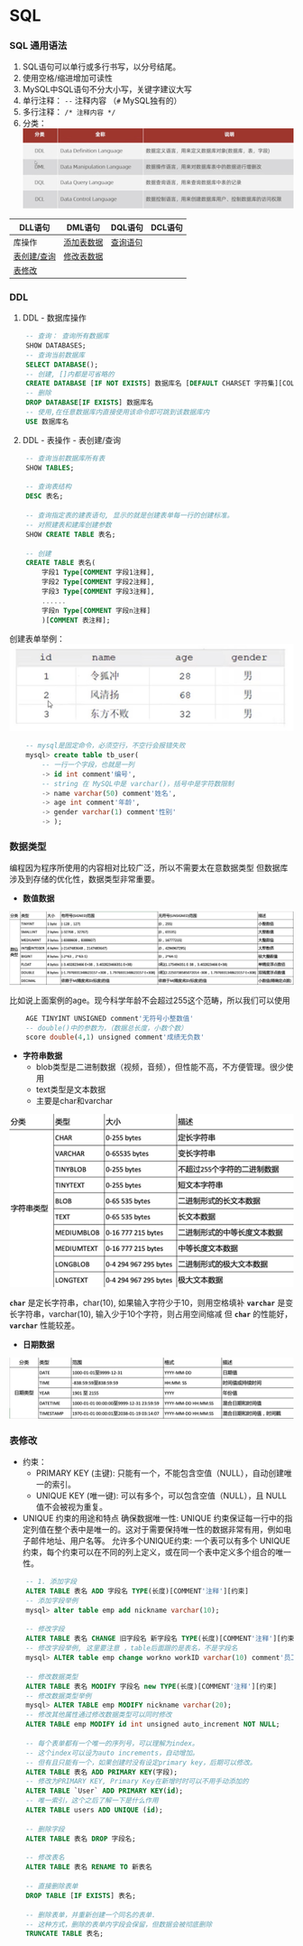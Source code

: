 # SQL

### SQL 通用语法

1. SQL语句可以单行或多行书写，以分号结尾。
2. 使用空格/缩进增加可读性
3. MySQL中SQL语句不分大小写，关键字建议大写
4. 单行注释： `--` 注释内容 （`#` MySQL独有的）
5. 多行注释： `/* 注释内容 */`
6. 分类：
   ![](./image/1721886425521.jpg)

|DLL语句|DML语句|DQL语句|DCL语句|
|-|-|-|-|
|库操作|[添加表数据](./3.SQL表操作.md)|[查询语句](./4.SQL查询.md)||
|[表创建/查询](./3.SQL表操作.md)|[修改表数据](#table4)|||
|[表修改](#table2)||||


### DDL

1. DDL - 数据库操作
```SQL
    -- 查询： 查询所有数据库
    SHOW DATABASES;
    -- 查询当前数据库
    SELECT DATABASE();
    -- 创建, []内都是可省略的
    CREATE DATABASE [IF NOT EXISTS] 数据库名 [DEFAULT CHARSET 字符集][COLLATE 排序规则];
    -- 删除
    DROP DATABASE[IF EXISTS] 数据库名
    -- 使用,在任意数据库内直接使用该命令即可跳到该数据库内
    USE 数据库名
```

2. DDL - 表操作 - <a id="table1">表创建/查询</a>
```SQL
    -- 查询当前数据库所有表
    SHOW TABLES;

    -- 查询表结构
    DESC 表名;

    -- 查询指定表的建表语句, 显示的就是创建表单每一行的创建标准。
    -- 对照建表和建库创建参数
    SHOW CREATE TABLE 表名;

    -- 创建
    CREATE TABLE 表名(
        字段1 Type[COMMENT 字段1注释],
        字段2 Type[COMMENT 字段2注释],
        字段3 Type[COMMENT 字段3注释],
        ......
        字段n Type[COMMENT 字段n注释]
        )[COMMENT 表注释];
```
创建表单举例：![](./image/1721887923179.jpg)
```SQL
    -- mysql是固定命令，必须空行，不空行会报错失败
    mysql> create table tb_user(
        -- 一行一个字段，也就是一列
        -> id int comment'编号',
        -- string 在 MySQL中是 varchar()，括号中是字符数限制
        -> name varchar(50) comment'姓名',
        -> age int comment'年龄',
        -> gender varchar(1) comment'性别'
        -> );
```

### 数据类型
编程因为程序所使用的内容相对比较广泛，所以不需要太在意数据类型
但数据库涉及到存储的优化性，数据类型非常重要。

* **数值数据**
  
![](./image/1721889734815.jpg)

比如说上面案例的age。现今科学年龄不会超过255这个范畴，所以我们可以使用
```SQL
    AGE TINYINT UNSIGNED comment'无符号小整数值'
    -- double()中的参数为，（数据总长度，小数个数）
    score double(4,1) unsigned comment'成绩无负数'

```
* **字符串数据**
  * blob类型是二进制数据（视频，音频），但性能不高，不方便管理。很少使用
  * text类型是文本数据
  * 主要是char和varchar

![](./image/1721890956759.jpg)

**`char`** 是定长字符串，char(10), 如果输入字符少于10，则用空格填补
**`varchar`** 是变长字符串，varchar(10), 输入少于10个字符，则占用空间缩减
但 **`char`** 的性能好，**`varchar`** 性能较差。

* **日期数据**
  
![](./image/1721891671314.jpg)

### <a id="table1">表修改</a>
* 约束：
  * PRIMARY KEY (主键): 只能有一个，不能包含空值（NULL），自动创建唯一的索引。
  * UNIQUE KEY (唯一键): 可以有多个，可以包含空值（NULL），且 NULL 值不会被视为重复。
* UNIQUE 约束的用途和特点
确保数据唯一性: UNIQUE 约束保证每一行中的指定列值在整个表中是唯一的。这对于需要保持唯一性的数据非常有用，例如电子邮件地址、用户名等。
允许多个UNIQUE约束: 一个表可以有多个 UNIQUE 约束，每个约束可以在不同的列上定义，或在同一个表中定义多个组合的唯一性。

```sql
    -- 1. 添加字段
    ALTER TABLE 表名 ADD 字段名 TYPE(长度)[COMMENT'注释'][约束]
    -- 添加字段举例
    mysql> alter table emp add nickname varchar(10);

    -- 修改字段
    ALTER TABLE 表名 CHANGE 旧字段名 新字段名 TYPE(长度)[COMMENT'注释'][约束]
    -- 修改字段举例, 这里要注意 ，table后面跟的是表名，不是字段名
    mysql> ALTER table emp change workno workID varchar(10) comment'员工编号';

    -- 修改数据类型
    ALTER TABLE 表名 MODIFY 字段名 new TYPE(长度)[COMMENT'注释'][约束]
    -- 修改数据类型举例
    mysql> ALTER TABLE emp MODIFY nickname varchar(20);
    -- 修改其他属性通过修改数据类型可以同时修改
    ALTER TABLE emp MODIFY id int unsigned auto_increment NOT NULL;

    -- 每个表单都有一个唯一的序列号，可以理解为index。
    -- 这个index可以设为auto increments，自动增加。
    -- 但有且只能有一个，如果创建时没有设定primary key，后期可以修改。
    ALTER TABLE 表名 ADD PRIMARY KEY(字段);
    -- 修改为PRIMARY KEY, Primary Key在新增时时可以不用手动添加的
    ALTER TABLE `User` ADD PRIMARY KEY(id);
    -- 唯一索引，这个之后了解一下是什么作用
    ALTER TABLE users ADD UNIQUE (id);

    -- 删除字段
    ALTER TABLE 表名 DROP 字段名;

    -- 修改表名
    ALTER TABLE 表名 RENAME TO 新表名

    -- 直接删除表单
    DROP TABLE [IF EXISTS] 表名;

    -- 删除表单，并重新创建一个同名的表单. 
    -- 这种方式，删除的表单内字段会保留，但数据会被彻底删除
    TRUNCATE TABLE 表名;
```












